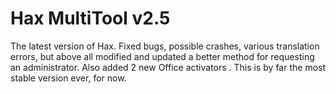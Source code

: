 # Hax MultiTool v2.5
The latest version of Hax. Fixed bugs, possible crashes, various translation errors, but above all modified and updated a better method for requesting an administrator. Also added 2 new Office activators .
This is by far the most stable version ever, for now.
